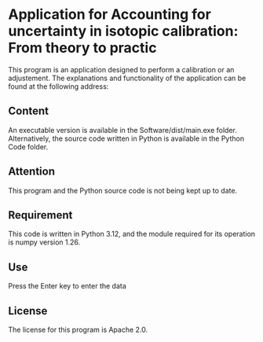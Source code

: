 # Application for Accounting for uncertainty in isotopic calibration: From theory to practic

This program is an application designed to perform a calibration or an adjustement. The explanations and functionality of the application can be found at the following address:

## Content

An executable version is available in the Software/dist/main.exe folder. Alternatively, the source code written in Python is available in the Python Code folder.

## Attention

This program and the Python source code is not being kept up to date.

## Requirement

This code is written in Python 3.12, and the module required for its operation is numpy version 1.26.

## Use

Press the Enter key to enter the data

## License
The license for this program is Apache 2.0.
